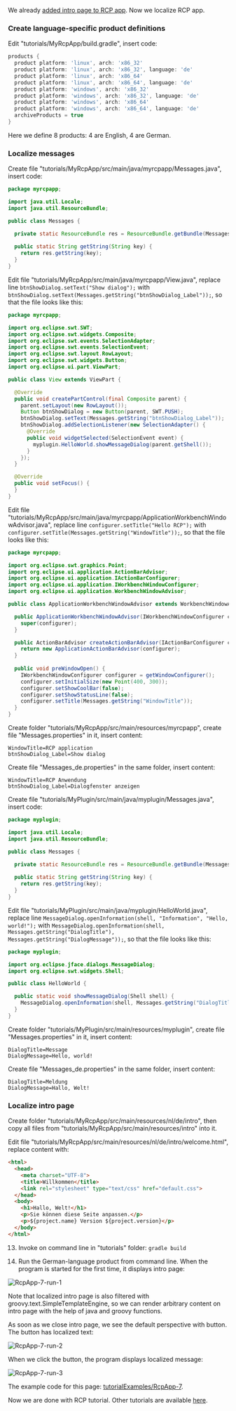 We already [added intro page to RCP app](Add-intro-page-to-RCP-app). Now we localize RCP app.

### Create language-specific product definitions

Edit "tutorials/MyRcpApp/build.gradle", insert code:

```groovy
products {
  product platform: 'linux', arch: 'x86_32'
  product platform: 'linux', arch: 'x86_32', language: 'de'
  product platform: 'linux', arch: 'x86_64'
  product platform: 'linux', arch: 'x86_64', language: 'de'
  product platform: 'windows', arch: 'x86_32'
  product platform: 'windows', arch: 'x86_32', language: 'de'
  product platform: 'windows', arch: 'x86_64'
  product platform: 'windows', arch: 'x86_64', language: 'de'
  archiveProducts = true
}
```

Here we define 8 products: 4 are English, 4 are German.

### Localize messages

Create file "tutorials/MyRcpApp/src/main/java/myrcpapp/Messages.java", insert code:

```java
package myrcpapp;

import java.util.Locale;
import java.util.ResourceBundle;

public class Messages {

  private static ResourceBundle res = ResourceBundle.getBundle(Messages.class.getName(), Locale.getDefault());
  
  public static String getString(String key) {
    return res.getString(key);
  }  
}
```

Edit file "tutorials/MyRcpApp/src/main/java/myrcpapp/View.java", replace line `btnShowDialog.setText("Show dialog");` with `btnShowDialog.setText(Messages.getString("btnShowDialog_Label"));`, so that the file looks like this:

```java
package myrcpapp;

import org.eclipse.swt.SWT;
import org.eclipse.swt.widgets.Composite;
import org.eclipse.swt.events.SelectionAdapter;
import org.eclipse.swt.events.SelectionEvent;
import org.eclipse.swt.layout.RowLayout;
import org.eclipse.swt.widgets.Button;
import org.eclipse.ui.part.ViewPart;

public class View extends ViewPart {

  @Override
  public void createPartControl(final Composite parent) {
    parent.setLayout(new RowLayout());
    Button btnShowDialog = new Button(parent, SWT.PUSH);
    btnShowDialog.setText(Messages.getString("btnShowDialog_Label"));
    btnShowDialog.addSelectionListener(new SelectionAdapter() {
      @Override
      public void widgetSelected(SelectionEvent event) {
        myplugin.HelloWorld.showMessageDialog(parent.getShell());
      }
    });
  }

  @Override
  public void setFocus() {
  }
}
```

Edit file "tutorials/MyRcpApp/src/main/java/myrcpapp/ApplicationWorkbenchWindowAdvisor.java", replace line `configurer.setTitle("Hello RCP");` with `configurer.setTitle(Messages.getString("WindowTitle"));`, so that the file looks like this:

```java
package myrcpapp;

import org.eclipse.swt.graphics.Point;
import org.eclipse.ui.application.ActionBarAdvisor;
import org.eclipse.ui.application.IActionBarConfigurer;
import org.eclipse.ui.application.IWorkbenchWindowConfigurer;
import org.eclipse.ui.application.WorkbenchWindowAdvisor;

public class ApplicationWorkbenchWindowAdvisor extends WorkbenchWindowAdvisor {

  public ApplicationWorkbenchWindowAdvisor(IWorkbenchWindowConfigurer configurer) {
    super(configurer);
  }

  public ActionBarAdvisor createActionBarAdvisor(IActionBarConfigurer configurer) {
    return new ApplicationActionBarAdvisor(configurer);
  }
  
  public void preWindowOpen() {
    IWorkbenchWindowConfigurer configurer = getWindowConfigurer();
    configurer.setInitialSize(new Point(400, 300));
    configurer.setShowCoolBar(false);
    configurer.setShowStatusLine(false);
    configurer.setTitle(Messages.getString("WindowTitle"));
  }
}
```

Create folder "tutorials/MyRcpApp/src/main/resources/myrcpapp", create file "Messages.properties" in it, insert content:

```
WindowTitle=RCP application
btnShowDialog_Label=Show dialog
```

Create file "Messages_de.properties" in the same folder, insert content:

```
WindowTitle=RCP Anwendung
btnShowDialog_Label=Dialogfenster anzeigen
```

Create file "tutorials/MyPlugin/src/main/java/myplugin/Messages.java", insert code:

```java
package myplugin;

import java.util.Locale;
import java.util.ResourceBundle;

public class Messages {

  private static ResourceBundle res = ResourceBundle.getBundle(Messages.class.getName(), Locale.getDefault());
  
  public static String getString(String key) {
    return res.getString(key);
  }  
}
```

Edit file "tutorials/MyPlugin/src/main/java/myplugin/HelloWorld.java", replace line `MessageDialog.openInformation(shell, "Information", "Hello, world!");` with `MessageDialog.openInformation(shell, Messages.getString("DialogTitle"), Messages.getString("DialogMessage"));`, so that the file looks like this:

```java
package myplugin;

import org.eclipse.jface.dialogs.MessageDialog;
import org.eclipse.swt.widgets.Shell;

public class HelloWorld {

  public static void showMessageDialog(Shell shell) {
    MessageDialog.openInformation(shell, Messages.getString("DialogTitle"), Messages.getString("DialogMessage"));
  }
}
```

Create folder "tutorials/MyPlugin/src/main/resources/myplugin", create file "Messages.properties" in it, insert content:

```
DialogTitle=Message
DialogMessage=Hello, world!
```

Create file "Messages_de.properties" in the same folder, insert content:

```
DialogTitle=Meldung
DialogMessage=Hallo, Welt!
```

### Localize intro page

Create folder "tutorials/MyRcpApp/src/main/resources/nl/de/intro", then copy all files from "tutorials/MyRcpApp/src/main/resources/intro" into it.

 Edit file "tutorials/MyRcpApp/src/main/resources/nl/de/intro/welcome.html", replace content with:

```html
<html>
  <head>
    <meta charset="UTF-8">
    <title>Willkommen</title>
    <link rel="stylesheet" type="text/css" href="default.css">
  </head>
  <body>
    <h1>Hallo, Welt!</h1>
    <p>Sie können diese Seite anpassen.</p>
    <p>${project.name} Version ${project.version}</p>
  </body>
</html>
```

13. Invoke on command line in "tutorials" folder: `gradle build`

14. Run the German-language product from command line. When the program is started for the first time, it displays intro page:

![RcpApp-7-run-1](images/RcpApp-7-run-1.png "RcpApp-7-run-1")

Note that localized intro page is also filtered with groovy.text.SimpleTemplateEngine, so we can render arbitrary content on intro page with the help of java and groovy functions.

As soon as we close intro page, we see the default perspective with button. The button has localized text:

![RcpApp-7-run-2](images/RcpApp-7-run-2.png "RcpApp-7-run-2")

When we click the button, the program displays localized message:

![RcpApp-7-run-3](images/RcpApp-7-run-3.png "RcpApp-7-run-3")

The example code for this page: [tutorialExamples/RcpApp-7](../tree/master/tutorialExamples/RcpApp-7).

Now we are done with RCP tutorial. Other tutorials are available [here](Tutorials).
